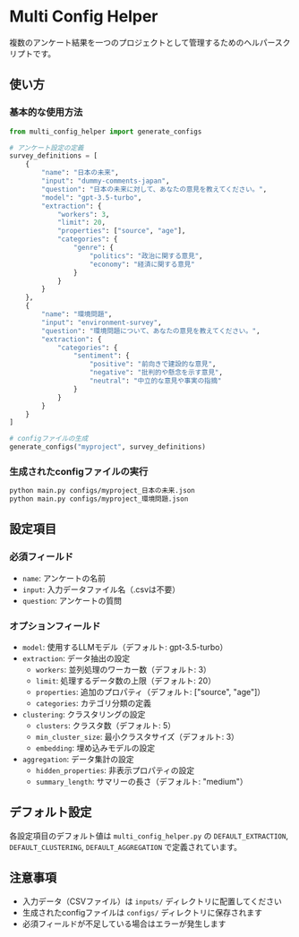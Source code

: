 # Multi Config Helper

複数のアンケート結果を一つのプロジェクトとして管理するためのヘルパースクリプトです。

## 使い方

### 基本的な使用方法

```python
from multi_config_helper import generate_configs

# アンケート設定の定義
survey_definitions = [
    {
        "name": "日本の未来",
        "input": "dummy-comments-japan",
        "question": "日本の未来に対して、あなたの意見を教えてください。",
        "model": "gpt-3.5-turbo",
        "extraction": {
            "workers": 3,
            "limit": 20,
            "properties": ["source", "age"],
            "categories": {
                "genre": {
                    "politics": "政治に関する意見",
                    "economy": "経済に関する意見"
                }
            }
        }
    },
    {
        "name": "環境問題",
        "input": "environment-survey",
        "question": "環境問題について、あなたの意見を教えてください。",
        "extraction": {
            "categories": {
                "sentiment": {
                    "positive": "前向きで建設的な意見",
                    "negative": "批判的や懸念を示す意見",
                    "neutral": "中立的な意見や事実の指摘"
                }
            }
        }
    }
]

# configファイルの生成
generate_configs("myproject", survey_definitions)
```

### 生成されたconfigファイルの実行

```bash
python main.py configs/myproject_日本の未来.json
python main.py configs/myproject_環境問題.json
```

## 設定項目

### 必須フィールド

- `name`: アンケートの名前
- `input`: 入力データファイル名（.csvは不要）
- `question`: アンケートの質問

### オプションフィールド

- `model`: 使用するLLMモデル（デフォルト: gpt-3.5-turbo）
- `extraction`: データ抽出の設定
  - `workers`: 並列処理のワーカー数（デフォルト: 3）
  - `limit`: 処理するデータ数の上限（デフォルト: 20）
  - `properties`: 追加のプロパティ（デフォルト: ["source", "age"]）
  - `categories`: カテゴリ分類の定義
- `clustering`: クラスタリングの設定
  - `clusters`: クラスタ数（デフォルト: 5）
  - `min_cluster_size`: 最小クラスタサイズ（デフォルト: 3）
  - `embedding`: 埋め込みモデルの設定
- `aggregation`: データ集計の設定
  - `hidden_properties`: 非表示プロパティの設定
  - `summary_length`: サマリーの長さ（デフォルト: "medium"）

## デフォルト設定

各設定項目のデフォルト値は `multi_config_helper.py` の `DEFAULT_EXTRACTION`, `DEFAULT_CLUSTERING`, `DEFAULT_AGGREGATION` で定義されています。

## 注意事項

- 入力データ（CSVファイル）は `inputs/` ディレクトリに配置してください
- 生成されたconfigファイルは `configs/` ディレクトリに保存されます
- 必須フィールドが不足している場合はエラーが発生します
